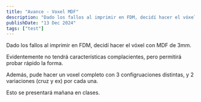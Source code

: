 ```yaml
---
title: "Avance - Voxel MDF"
description: "Dado los fallos al imprimir en FDM, decidí hacer el vóxel con MDF de 3mm."
publishDate: "13 Dec 2024"
tags: ["test"]
---
```


Dado los fallos al imprimir en FDM, decidí hacer el vóxel con MDF de 3mm.

Evidentemente no tendrá características complacientes, pero permitirá probar rápido la forma.

Además, pude hacer un voxel completo con 3 configruaciones distintas, y 2 variaciones (cruz y ex) por cada una.

Esto se presentará mañana en clases.